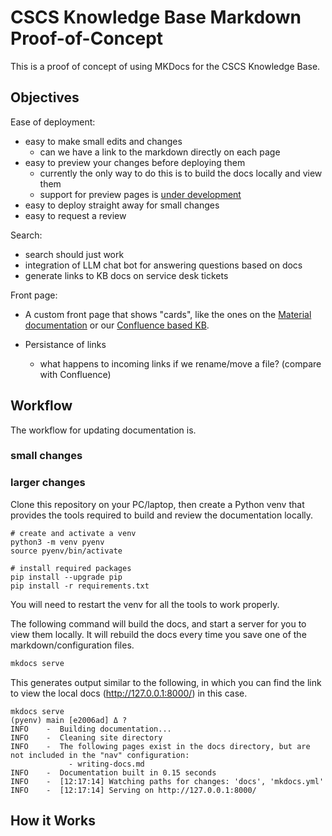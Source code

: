# CSCS Knowledge Base Markdown Proof-of-Concept

This is a proof of concept of using MKDocs for the CSCS Knowledge Base.


## Objectives

Ease of deployment:
* easy to make small edits and changes
    * can we have a link to the markdown directly on each page
* easy to preview your changes before deploying them
    * currently the only way to do this is to build the docs locally and view them
    * support for preview pages is [under development](https://github.com/orgs/community/discussions/7730)
* easy to deploy straight away for small changes
* easy to request a review

Search:
* search should just work
* integration of LLM chat bot for answering questions based on docs
* generate links to KB docs on service desk tickets

Front page:
* A custom front page that shows "cards", like the ones on the [Material documentation](https://squidfunk.github.io/mkdocs-material/) or our [Confluence based KB](https://squidfunk.github.io/mkdocs-material/).

* Persistance of links
    * what happens to incoming links if we rename/move a file? (compare with Confluence)

## Workflow

The workflow for updating documentation is.

### small changes

### larger changes

Clone this repository on your PC/laptop, then create a Python venv that provides the tools required to build and review the documentation locally.

```
# create and activate a venv
python3 -m venv pyenv
source pyenv/bin/activate

# install required packages
pip install --upgrade pip
pip install -r requirements.txt
```

You will need to restart the venv for all the tools to work properly.

The following command will build the docs, and start a server for you to view them locally. It will rebuild the docs every time you save one of the markdown/configuration files.

```bash
mkdocs serve
```

This generates output similar to the following, in which you can find the link to view the local docs (http://127.0.0.1:8000/) in this case.

```
mkdocs serve                                                                                                  (pyenv) main [e2006ad] Δ ?
INFO    -  Building documentation...
INFO    -  Cleaning site directory
INFO    -  The following pages exist in the docs directory, but are not included in the "nav" configuration:
             - writing-docs.md
INFO    -  Documentation built in 0.15 seconds
INFO    -  [12:17:14] Watching paths for changes: 'docs', 'mkdocs.yml'
INFO    -  [12:17:14] Serving on http://127.0.0.1:8000/
```

## How it Works
